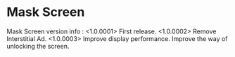 # Mask Screen
Mask Screen version info :
<1.0.0001>
First release.
<1.0.0002>
Remove Interstitial Ad.
<1.0.0003>
Improve display performance.
Improve the way of unlocking the screen.
